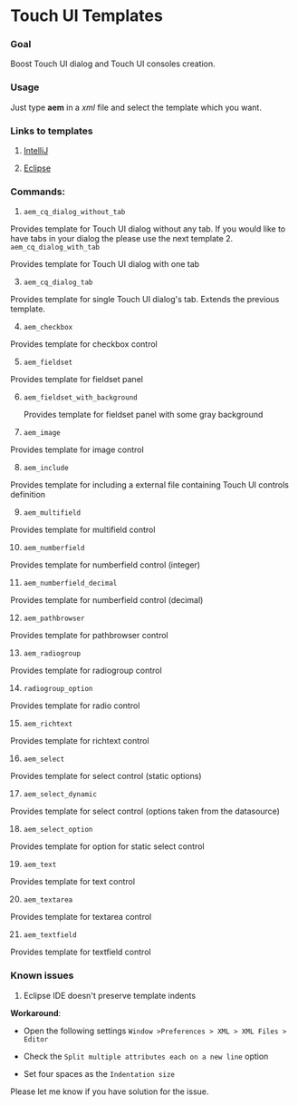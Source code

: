 # Touch UI Templates

### Goal

  Boost Touch UI dialog and Touch UI consoles creation.

### Usage

 Just type **aem** in a *xml* file and select the template which you want.

### Links to templates

1. [IntelliJ](IntelliJ/TouchUI.xml)

2. [Eclipse](Eclipse/TouchUI.xml)


### Commands:

1. `aem_cq_dialog_without_tab`

  Provides template for Touch UI dialog without any tab. If you would like to have tabs in your dialog the please use the next template
2. `aem_cq_dialog_with_tab`

  Provides template for Touch UI dialog with one tab

3. `aem_cq_dialog_tab`

  Provides template for single Touch UI dialog's tab. Extends the previous template.

4. `aem_checkbox`

  Provides template for checkbox control

5. `aem_fieldset`

  Provides template for fieldset panel

6. `aem_fieldset_with_background`

    Provides template for fieldset panel with some gray background

7. `aem_image`

  Provides template for image control

8. `aem_include`

  Provides template for including a external file containing Touch UI controls definition

9. `aem_multifield`

  Provides template for multifield control

10. `aem_numberfield`

  Provides template for numberfield control (integer)

11. `aem_numberfield_decimal`

  Provides template for numberfield control (decimal)

12. `aem_pathbrowser`

  Provides template for pathbrowser control

13. `aem_radiogroup`

  Provides template for radiogroup control

14. `radiogroup_option`

  Provides template for radio control

15. `aem_richtext`

  Provides template for richtext control

16. `aem_select`

  Provides template for select control (static options)

17. `aem_select_dynamic`

  Provides template for select control (options taken from the datasource)

18. `aem_select_option`

  Provides template for option for static select control

19. `aem_text`

  Provides template for text control

20. `aem_textarea`

  Provides template for textarea control

21. `aem_textfield`

  Provides template for textfield control


### Known issues

1. Eclipse IDE doesn't preserve template indents

  **Workaround**:

  * Open the following settings `Window >Preferences > XML > XML Files > Editor`

  * Check the `Split multiple attributes each on a new line` option

  * Set four spaces as the `Indentation size`

  Please let me know if you have solution for the issue.
